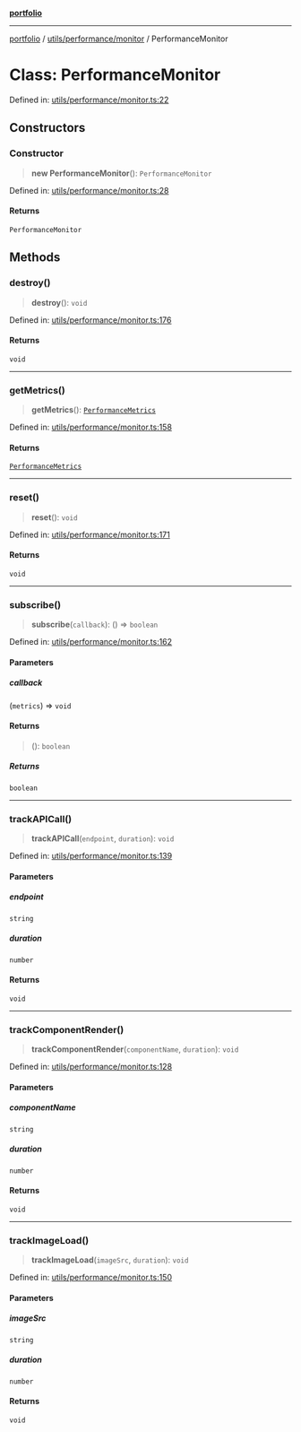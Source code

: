[**portfolio**](../../../../README.md)

***

[portfolio](../../../../modules.md) / [utils/performance/monitor](../README.md) / PerformanceMonitor

# Class: PerformanceMonitor

Defined in: [utils/performance/monitor.ts:22](https://github.com/tnorlund/Portfolio/blob/d31521d36cac5333a515db2c1e8f728982df4e77/portfolio/utils/performance/monitor.ts#L22)

## Constructors

### Constructor

> **new PerformanceMonitor**(): `PerformanceMonitor`

Defined in: [utils/performance/monitor.ts:28](https://github.com/tnorlund/Portfolio/blob/d31521d36cac5333a515db2c1e8f728982df4e77/portfolio/utils/performance/monitor.ts#L28)

#### Returns

`PerformanceMonitor`

## Methods

### destroy()

> **destroy**(): `void`

Defined in: [utils/performance/monitor.ts:176](https://github.com/tnorlund/Portfolio/blob/d31521d36cac5333a515db2c1e8f728982df4e77/portfolio/utils/performance/monitor.ts#L176)

#### Returns

`void`

***

### getMetrics()

> **getMetrics**(): [`PerformanceMetrics`](../interfaces/PerformanceMetrics.md)

Defined in: [utils/performance/monitor.ts:158](https://github.com/tnorlund/Portfolio/blob/d31521d36cac5333a515db2c1e8f728982df4e77/portfolio/utils/performance/monitor.ts#L158)

#### Returns

[`PerformanceMetrics`](../interfaces/PerformanceMetrics.md)

***

### reset()

> **reset**(): `void`

Defined in: [utils/performance/monitor.ts:171](https://github.com/tnorlund/Portfolio/blob/d31521d36cac5333a515db2c1e8f728982df4e77/portfolio/utils/performance/monitor.ts#L171)

#### Returns

`void`

***

### subscribe()

> **subscribe**(`callback`): () => `boolean`

Defined in: [utils/performance/monitor.ts:162](https://github.com/tnorlund/Portfolio/blob/d31521d36cac5333a515db2c1e8f728982df4e77/portfolio/utils/performance/monitor.ts#L162)

#### Parameters

##### callback

(`metrics`) => `void`

#### Returns

> (): `boolean`

##### Returns

`boolean`

***

### trackAPICall()

> **trackAPICall**(`endpoint`, `duration`): `void`

Defined in: [utils/performance/monitor.ts:139](https://github.com/tnorlund/Portfolio/blob/d31521d36cac5333a515db2c1e8f728982df4e77/portfolio/utils/performance/monitor.ts#L139)

#### Parameters

##### endpoint

`string`

##### duration

`number`

#### Returns

`void`

***

### trackComponentRender()

> **trackComponentRender**(`componentName`, `duration`): `void`

Defined in: [utils/performance/monitor.ts:128](https://github.com/tnorlund/Portfolio/blob/d31521d36cac5333a515db2c1e8f728982df4e77/portfolio/utils/performance/monitor.ts#L128)

#### Parameters

##### componentName

`string`

##### duration

`number`

#### Returns

`void`

***

### trackImageLoad()

> **trackImageLoad**(`imageSrc`, `duration`): `void`

Defined in: [utils/performance/monitor.ts:150](https://github.com/tnorlund/Portfolio/blob/d31521d36cac5333a515db2c1e8f728982df4e77/portfolio/utils/performance/monitor.ts#L150)

#### Parameters

##### imageSrc

`string`

##### duration

`number`

#### Returns

`void`
